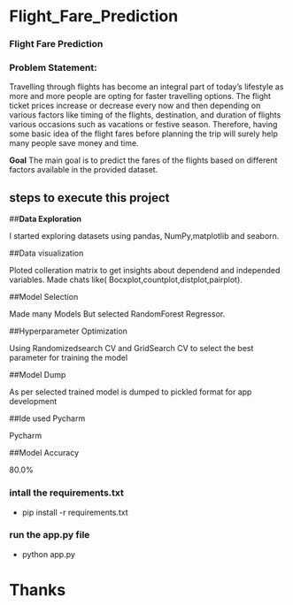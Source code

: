 # Flight_Fare_Prediction
### Flight Fare Prediction
### Problem Statement:
Travelling through flights has become an integral part of today’s lifestyle as more and more people are opting for faster travelling options. The flight ticket prices increase or decrease every now and then depending on various factors like timing of the flights, destination, and duration of flights various occasions such as vacations or festive season. Therefore, having some basic idea of the flight fares before planning the trip will surely help many people save money and time.

**Goal**
The main goal is to predict the fares of the flights based on different factors available in the provided dataset.

## steps to execute this project
##**Data Exploration**

I started exploring datasets using pandas, NumPy,matplotlib and seaborn.

##Data visualization

Ploted colleration matrix to get insights about dependend and independed variables. Made chats like( Bocxplot,countplot,distplot,pairplot).

##Model Selection

Made many Models But selected RandomForest Regressor.

##Hyperparameter Optimization

Using Randomizedsearch CV and GridSearch CV to select the best parameter for training the model

##Model Dump

As per selected trained model is dumped to pickled format for app development

##Ide used Pycharm

Pycharm

##Model Accuracy

80.0%

### intall the requirements.txt
- pip install -r requirements.txt

### run the app.py file
- python app.py


# Thanks 
